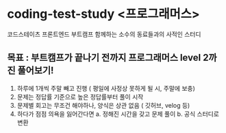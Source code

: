 # coding-test-study <프로그래머스>

코드스테이츠 프론트엔드 부트캠프 함께하는 소수의 동료들과의 사적인 스터디

## **목표 : 부트캠프가 끝나기 전까지 프로그래머스 level 2까진 풀어보기!**

1. 하루에 1개씩 주말 빼고 진행 ( 평일에 사정상 못하게 될 시, 주말에 보충)
2. 문제는 정답률 기준으로 높은 정답률부터 풀이 시작
3. 문제별 회고는 무조건 해야하나, 양식은 상관 없음 ( 깃허브, velog 등)
4. 하다가 점점 의욕을 잃어간다면 
    a. 정해진 시간을 갖고 문제 풀이 
    b. 공식 스터디로 변환
